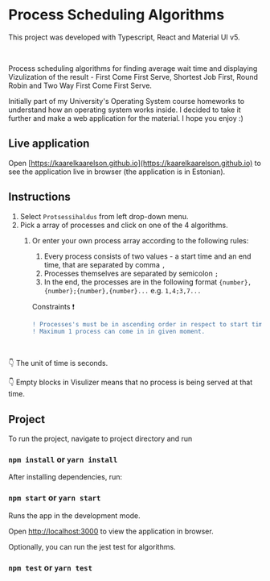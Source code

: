 # Process Scheduling Algorithms

This project was developed with Typescript, React and Material UI v5. 

<br/>

Process scheduling algorithms for finding average wait time and displaying Vizulization of the result - First Come First Serve, Shortest Job First, Round Robin and Two Way First Come First Serve. 

Initially part of my University's Operating System course homeworks to understand how an operating system works inside. I decided to take it further and make a web application for the material. I hope you enjoy :)


## Live application

Open [https://kaarelkaarelson.github.io](https://kaarelkaarelson.github.io) to see the application live in browser (the application is in Estonian).

## Instructions

1. Select `Protsessihaldus` from left drop-down menu.
2. Pick a array of processes and click on one of the 4 algorithms.
    1. Or enter your own process array according to the following rules:
        1. Every process consists of two values - a start time and an end time, that are separated by comma `,`
        2. Processes themselves are separated by semicolon `;`
        3. In the end, the processes are in the following format `{number},{number};{number},{number}...` e.g. `1,4;3,7...`
        
        Constraints :exclamation: 
        ```diff
        ! Processes's must be in ascending order in respect to start times. 
        ! Maximum 1 process can come in in given moment.
        ```
        
 <br/>
 
 :point_down: The unit of time is seconds. 
 
 :point_down: Empty blocks in Visulizer means that no process is being served at that time.

## Project 

To run the project, navigate to project directory and run

### `npm install` or `yarn install`

After installing dependencies, run:

### `npm start` or `yarn start`

Runs the app in the development mode.

Open [http://localhost:3000](http://localhost:3000) to view the application in browser.

Optionally, you can run the jest test for algorithms.

### `npm test` or `yarn test`
